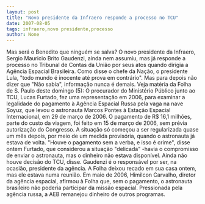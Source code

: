 ```yaml
---
layout: post
title: "Novo presidente da Infraero responde a processo no TCU"
date: 2007-08-05
tags: infraero,novo presidente,processo
author: None
---
```

Mas ser&aacute; o Benedito que ningu&eacute;m se salva? 
O novo presidente da Infraero, Sergio Mauricio Brito Gaudenzi, ainda nem assumiu, mas j&aacute; responde a processo no Tribunal de Contas da Uni&atilde;o por seus atos quando dirigia a Ag&ecirc;ncia Espacial Brasileira. 
Como disse o chefe da Na&ccedil;&atilde;o, o presidente Lula, &quot;todo mundo &eacute; inocente at&eacute; prova em contr&aacute;rio&quot;. Mas para depois n&atilde;o dizer que &quot;N&atilde;o sabia&quot;, informa&ccedil;&atilde;o nunca &eacute; demais.
Veja mat&eacute;ria da Folha de S. Paulo deste domingo (5): 
O procurador do Minist&eacute;rio P&uacute;blico junto ao TCU, Lucas Furtado, fez uma representa&ccedil;&atilde;o em 2006, para examinar a legalidade do pagamento &agrave; Ag&ecirc;ncia Espacial Russa pela vaga na nave Soyuz, que levou o astronauta Marcos Pontes &agrave; Esta&ccedil;&atilde;o Espacial Internacional, em 29 de mar&ccedil;o de 2006.
O pagamento de R$ 16,1 milh&otilde;es, parte do custo da viagem, foi feito em 15 de mar&ccedil;o de 2006, sem pr&eacute;via autoriza&ccedil;&atilde;o do Congresso. A situa&ccedil;&atilde;o s&oacute; come&ccedil;ou a ser regularizada quase um m&ecirc;s depois, por meio de um medida provis&oacute;ria, quando o astronauta j&aacute; estava de volta. 
&quot;Houve o pagamento sem a verba, e isso &eacute; crime&quot;, disse ontem Furtado, que considerou a situa&ccedil;&atilde;o &quot;delicada&quot; -havia o compromisso de enviar o astronauta, mas o dinheiro n&atilde;o estava dispon&iacute;vel. Ainda n&atilde;o houve decis&atilde;o do TCU, disse. 
Gaudenzi &eacute; o respons&aacute;vel por ser, na ocasi&atilde;o, presidente da ag&ecirc;ncia. A Folha deixou recado em sua casa ontem, mas ele estava numa reuni&atilde;o. 
Em maio de 2006, Himilcon Carvalho, diretor da ag&ecirc;ncia espacial, afirmou &agrave; Folha que, sem o pagamento, o astronauta brasileiro n&atilde;o poderia participar da miss&atilde;o espacial. 
Pressionada pela ag&ecirc;ncia russa, a AEB remanejou dinheiro de outros programas. 